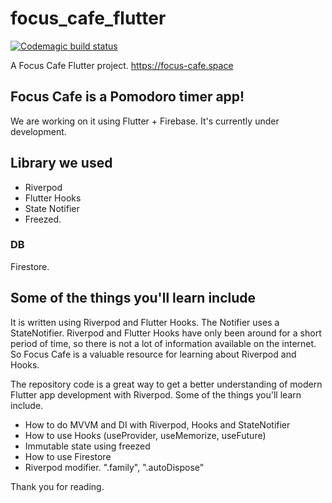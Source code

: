 # focus_cafe_flutter

[![Codemagic build status](https://api.codemagic.io/apps/6168daa98bd936f0e8137028/6168daa98bd936f0e8137027/status_badge.svg)](https://codemagic.io/apps/6168daa98bd936f0e8137028/6168daa98bd936f0e8137027/latest_build)

A Focus Cafe Flutter project.
https://focus-cafe.space

## Focus Cafe is a Pomodoro timer app!

We are working on it using Flutter + Firebase.
It's currently under development.

## Library we used

* Riverpod
* Flutter Hooks
* State Notifier
* Freezed.

### DB

Firestore.

## Some of the things you'll learn include

It is written using Riverpod and Flutter Hooks.
The Notifier uses a StateNotifier.
Riverpod and Flutter Hooks have only been around for a short period of time, so there is not a lot of information available on the internet.
So Focus Cafe is a valuable resource for learning about Riverpod and Hooks.

The repository code is a great way to get a better understanding of modern Flutter app development with Riverpod.
Some of the things you'll learn include.

* How to do MVVM and DI with Riverpod, Hooks and StateNotifier
* How to use Hooks (useProvider, useMemorize, useFuture)
* Immutable state using freezed
* How to use Firestore
* Riverpod modifier. ".family", ".autoDispose"

Thank you for reading.


